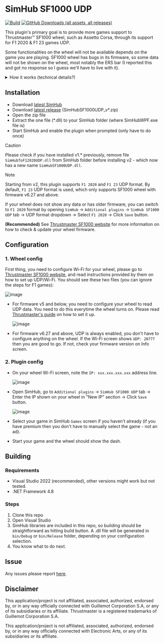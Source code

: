 # SimHub SF1000 UDP
[![Build](https://github.com/ducng99/SimHub-SF1000-UDP/actions/workflows/build.yml/badge.svg)](https://github.com/ducng99/SimHub-SF1000-UDP/actions/workflows/build.yml)
[![GitHub Downloads (all assets, all releases)](https://img.shields.io/github/downloads/ducng99/SimHub-SF1000-UDP/total?logo=github&label=Downloads&labelColor=333&color=196719)](https://github.com/ducng99/SimHub-SF1000-UDP/releases)

This plugin's primary goal is to provide more games support to Thrustmaster™ SF1000 wheel, such as Assetto Corsa, through its support for F1 2020 & F1 23 games UDP.

Some functionalities on the wheel will not be available depends on the game you are playing. SF1000 wheel has bugs in its firmware, so some data will not be shown on the wheel, most notably the ERS bar (I reported this and got no response so I guess we'll have to live with it).

<details>
  <summary>How it works (technical details?)</summary>
  <p>From SimHub app, this plugin will send UDP packets containing data in <a href="https://answers.ea.com/t5/General-Discussion/F1-23-UDP-Specification/td-p/12632888" target="_blank">F1 23 UDP format</a>, or <a href="https://web.archive.org/web/20221127112921/https://forums.codemasters.com/topic/50942-f1-2020-udp-specification/" target="_blank">F1 2020 UDP format</a>.</p>
  <p>Data comes directly from SimHub without any other plugins so it is limited.</p>
  <p>Some data is modified to adapt to some bugs in the wheel, and some will be dropped to avoid unnecessary data being transferred to the wheel (eg. weather).</p>
</details>

## Installation

- Download [latest SimHub](https://www.simhubdash.com/download-2/)
- Download [latest release](https://github.com/ducng99/SimHub-SF1000-UDP/releases/latest) (SimHubSF1000UDP_v*.zip)
- Open the zip file
- Extract the one file (*.dll) to your SimHub folder (where SimHubWPF.exe file is)
- Start SimHub and enable the plugin when prompted (only have to do once)

> [!CAUTION]
> Please check if you have installed v1.* previously, remove file `SimHubToF12020UDP.dll` from SimHub folder before installing v2 - which now has a new name `SimHubSF1000UDP.dll`.

> [!NOTE]
> Starting from v2, this plugin supports `F1 2020` and `F1 23` UDP format. By default, `F1 23` UDP format is used, which only supports SF1000 wheel with firmware v6.27 and above.
>
> If your wheel does not show any data or has older firmware, you can switch to `F1 2020` format by opening `SimHub` -> `Additional plugins` -> `SimHub SF1000 UDP` tab -> UDP format dropdown -> Select `F1 2020` -> Click `Save` button.
>
> **(Recommended)** See [Thrustmaster SF1000 website](https://support.thrustmaster.com/en/product/ferrarisf1000addon-en/) for more information on how to check & update your wheel firmware.

## Configuration
### 1. Wheel config

First thing, you need to configure Wi-Fi for your wheel, please go to [Thrustmaster SF1000 website](https://support.thrustmaster.com/en/product/ferrarisf1000addon-en/), and read instructions provided by them on how to set up UDP/Wi-Fi.
You should see these two files (you can ignore the steps for F1 games):

![image](https://github.com/ducng99/SimHub-SF1000-UDP/assets/49080794/ed9bae64-c6a0-4370-8645-0a99b2f79281)

- For firmware v5 and below, you need to configure your wheel to read UDP data. You need to do this everytime the wheel turns on. Please read [Thrustmaster's guide](https://ts.thrustmaster.com/download/accessories/manuals/SF1000/FWheel_Add-On_Ferrari_SF1000Edition_User_Manual.pdf) on how to set it up.

  ![image](https://user-images.githubusercontent.com/49080794/226588068-e1735f09-33d2-47d3-87b5-c2e48364121b.png)

- For firmware v6.27 and above, UDP is always enabled, you don't have to configure anything on the wheel. If the Wi-Fi screen shows `UDP: 20777` then you are good to go. If not, check your firmware version on Info screen.

### 2. Plugin config
- On your wheel Wi-Fi screen, note the `IP: xxx.xxx.xxx.xxx` address line.

  ![image](https://user-images.githubusercontent.com/49080794/226587920-0c0df4ba-760d-48c6-ac06-f9c4c73d8e24.png)

- Open SimHub, go to `Additional plugins` -> `SimHub SF1000 UDP` tab -> Enter the IP shown on your wheel in "New IP" section -> Click `Save` button.

  ![image](https://github.com/ducng99/SimHub-SF1000-UDP/assets/49080794/2f8eceac-2206-4f18-83ac-60f22471a2b4)

- Select your game in SimHub `Games` screen if you haven't already (if you have premium then you don't have to manually select the game - not an ad).

- Start your game and the wheel should show the dash.

## Building
### Requirements

- Visual Studio 2022 (recommended), other versions might work but not tested.
- .NET Framework 4.8

### Steps

1. Clone this repo
2. Open Visual Studio
3. SimHub libraries are included in this repo, so building should be straightforward as hitting build button. A .dll file will be generated in `bin/Debug` or `bin/Release` folder, depending on your configuration selection.
4. You know what to do next.

## Issue
Any issues please report [here](https://github.com/ducng99/SimHub-SF1000-UDP/issues/new/choose).

## Disclaimer
This application/project is not affiliated, associated, authorized, endorsed by, or in any way officially connected with Guillemot Corporation S.A, or any of its subsidiaries or its affiliate. Thrustmaster is a registered trademarks of Guillemot Corporation S.A.

This application/project is not affiliated, associated, authorized, endorsed by, or in any way officially connected with Electronic Arts, or any of its subsidiaries or its affiliate.
